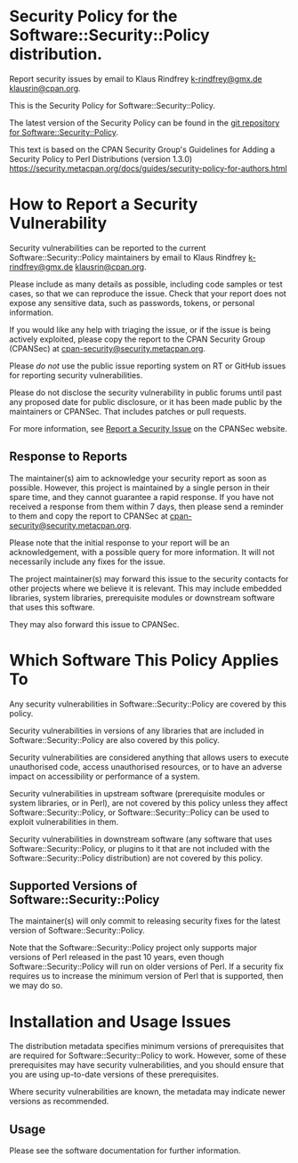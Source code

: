# Security Policy for the Software::Security::Policy distribution.

Report security issues by email to Klaus Rindfrey <k-rindfrey@gmx.de> <klausrin@cpan.org>.

This is the Security Policy for Software::Security::Policy.

The latest version of the Security Policy can be found in the
[git repository for Software::Security::Policy](https://github.com/CPAN-Security/Software-Security-Policy/blob/main/SECURITY.md).

This text is based on the CPAN Security Group's Guidelines for Adding
a Security Policy to Perl Distributions (version 1.3.0)
https://security.metacpan.org/docs/guides/security-policy-for-authors.html

# How to Report a Security Vulnerability

Security vulnerabilities can be reported to the current Software::Security::Policy
maintainers by email to Klaus Rindfrey <k-rindfrey@gmx.de> <klausrin@cpan.org>.

Please include as many details as possible, including code samples
or test cases, so that we can reproduce the issue.  Check that your
report does not expose any sensitive data, such as passwords,
tokens, or personal information.

If you would like any help with triaging the issue, or if the issue
is being actively exploited, please copy the report to the CPAN
Security Group (CPANSec) at <cpan-security@security.metacpan.org>.

Please *do not* use the public issue reporting system on RT or
GitHub issues for reporting security vulnerabilities.

Please do not disclose the security vulnerability in public forums
until past any proposed date for public disclosure, or it has been
made public by the maintainers or CPANSec.  That includes patches or
pull requests.

For more information, see
[Report a Security Issue](https://security.metacpan.org/docs/report.html)
on the CPANSec website.

## Response to Reports

The maintainer(s) aim to acknowledge your security report as soon as
possible.  However, this project is maintained by a single person in
their spare time, and they cannot guarantee a rapid response.  If you
have not received a response from them within 7 days, then
please send a reminder to them and copy the report to CPANSec at
<cpan-security@security.metacpan.org>.

Please note that the initial response to your report will be an
acknowledgement, with a possible query for more information.  It
will not necessarily include any fixes for the issue.

The project maintainer(s) may forward this issue to the security
contacts for other projects where we believe it is relevant.  This
may include embedded libraries, system libraries, prerequisite
modules or downstream software that uses this software.

They may also forward this issue to CPANSec.

# Which Software This Policy Applies To

Any security vulnerabilities in Software::Security::Policy are covered by this policy.

Security vulnerabilities in versions of any libraries that are
included in Software::Security::Policy are also covered by this policy.

Security vulnerabilities are considered anything that allows users
to execute unauthorised code, access unauthorised resources, or to
have an adverse impact on accessibility or performance of a system.

Security vulnerabilities in upstream software (prerequisite modules
or system libraries, or in Perl), are not covered by this policy
unless they affect Software::Security::Policy, or Software::Security::Policy can
be used to exploit vulnerabilities in them.

Security vulnerabilities in downstream software (any software that
uses Software::Security::Policy, or plugins to it that are not included with the
Software::Security::Policy distribution) are not covered by this policy.

## Supported Versions of Software::Security::Policy

The maintainer(s) will only commit to releasing security fixes for
the latest version of Software::Security::Policy.

Note that the Software::Security::Policy project only supports major versions of Perl
released in the past 10 years, even though Software::Security::Policy will run on
older versions of Perl.  If a security fix requires us to increase
the minimum version of Perl that is supported, then we may do so.

# Installation and Usage Issues

The distribution metadata specifies minimum versions of
prerequisites that are required for Software::Security::Policy to work.  However, some
of these prerequisites may have security vulnerabilities, and you
should ensure that you are using up-to-date versions of these
prerequisites.

Where security vulnerabilities are known, the metadata may indicate
newer versions as recommended.

## Usage

Please see the software documentation for further information.

